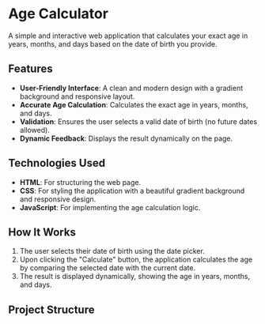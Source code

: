 # Age Calculator

A simple and interactive web application that calculates your exact age in years, months, and days based on the date of birth you provide.

## Features

- **User-Friendly Interface**: A clean and modern design with a gradient background and responsive layout.
- **Accurate Age Calculation**: Calculates the exact age in years, months, and days.
- **Validation**: Ensures the user selects a valid date of birth (no future dates allowed).
- **Dynamic Feedback**: Displays the result dynamically on the page.

## Technologies Used

- **HTML**: For structuring the web page.
- **CSS**: For styling the application with a beautiful gradient background and responsive design.
- **JavaScript**: For implementing the age calculation logic.

## How It Works

1. The user selects their date of birth using the date picker.
2. Upon clicking the "Calculate" button, the application calculates the age by comparing the selected date with the current date.
3. The result is displayed dynamically, showing the age in years, months, and days.

## Project Structure
